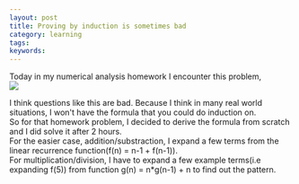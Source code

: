```yaml
---
layout: post
title: Proving by induction is sometimes bad
category: learning
tags: 
keywords: 
---
```


Today in my numerical analysis homework I encounter this problem,  
<img src="https://ocf.io/~shichenh/images/induction.png"  />

I think questions like this are bad. Because I think in many real world situations, I won't have the formula that you could do induction on.  
So for that homework problem, I decided to derive the formula from scratch and I did solve it after 2 hours.  
For the easier case, addition/substraction, I expand a few terms from the linear recurrence function(f(n) = n-1 + f(n-1)).  
For multiplication/division, I have to expand a few example terms(i.e expanding f(5)) from function g(n) = n*g(n-1) + n to find out the pattern.  

